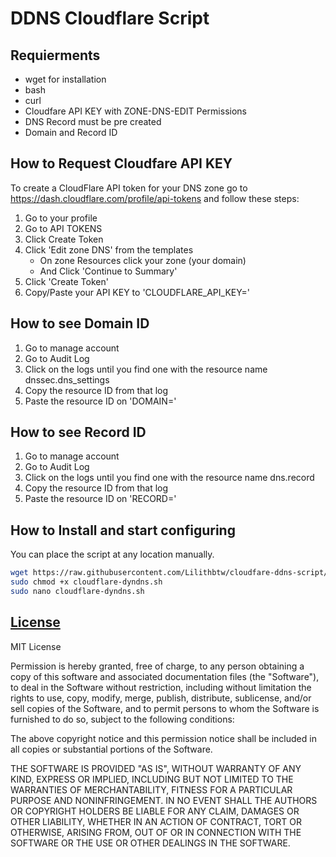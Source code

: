 # DDNS Cloudflare Script
## Requierments
* wget for installation
* bash
* curl
* Cloudfare API KEY with ZONE-DNS-EDIT Permissions
* DNS Record must be pre created
* Domain and Record ID
## How to Request Cloudfare API KEY
To create a CloudFlare API token for your DNS zone go to https://dash.cloudflare.com/profile/api-tokens and follow these steps:
1. Go to your profile
2. Go to API TOKENS
3. Click Create Token
4. Click 'Edit zone DNS' from the templates
   - On zone Resources click your zone (your domain)
   - And Click 'Continue to Summary'
5. Click 'Create Token'
6. Copy/Paste your API KEY to 'CLOUDFLARE_API_KEY='
## How to see Domain ID
1. Go to manage account
2. Go to Audit Log
3. Click on the logs until you find one with the resource name dnssec.dns_settings
4. Copy the resource ID from that log
5. Paste the resource ID on 'DOMAIN='
## How to see Record ID
1. Go to manage account
2. Go to Audit Log
3. Click on the logs until you find one with the resource name dns.record 
4. Copy the resource ID from that log
5. Paste the resource ID on 'RECORD='
## How to Install and start configuring
You can place the script at any location manually.
```bash
wget https://raw.githubusercontent.com/Lilithbtw/cloudfare-ddns-script/main/cloudflare-dyndns.sh
sudo chmod +x cloudflare-dyndns.sh
sudo nano cloudflare-dyndns.sh
```
## [License](https://choosealicense.com/licenses/mit/)

MIT License

Permission is hereby granted, free of charge, to any person obtaining a copy
of this software and associated documentation files (the "Software"), to deal
in the Software without restriction, including without limitation the rights
to use, copy, modify, merge, publish, distribute, sublicense, and/or sell
copies of the Software, and to permit persons to whom the Software is
furnished to do so, subject to the following conditions:

The above copyright notice and this permission notice shall be included in all
copies or substantial portions of the Software.

THE SOFTWARE IS PROVIDED "AS IS", WITHOUT WARRANTY OF ANY KIND, EXPRESS OR
IMPLIED, INCLUDING BUT NOT LIMITED TO THE WARRANTIES OF MERCHANTABILITY,
FITNESS FOR A PARTICULAR PURPOSE AND NONINFRINGEMENT. IN NO EVENT SHALL THE
AUTHORS OR COPYRIGHT HOLDERS BE LIABLE FOR ANY CLAIM, DAMAGES OR OTHER
LIABILITY, WHETHER IN AN ACTION OF CONTRACT, TORT OR OTHERWISE, ARISING FROM,
OUT OF OR IN CONNECTION WITH THE SOFTWARE OR THE USE OR OTHER DEALINGS IN THE
SOFTWARE.
